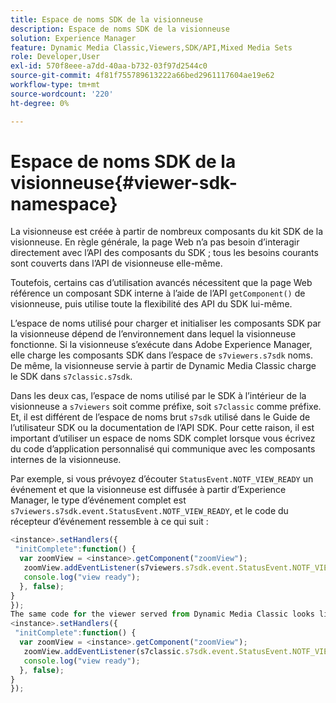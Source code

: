 ```yaml
---
title: Espace de noms SDK de la visionneuse
description: Espace de noms SDK de la visionneuse
solution: Experience Manager
feature: Dynamic Media Classic,Viewers,SDK/API,Mixed Media Sets
role: Developer,User
exl-id: 570f8eee-a7dd-40aa-b732-03f97d2544c0
source-git-commit: 4f81f755789613222a66bed2961117604ae19e62
workflow-type: tm+mt
source-wordcount: '220'
ht-degree: 0%

---
```


# Espace de noms SDK de la visionneuse{#viewer-sdk-namespace}

La visionneuse est créée à partir de nombreux composants du kit SDK de la visionneuse. En règle générale, la page Web n’a pas besoin d’interagir directement avec l’API des composants du SDK ; tous les besoins courants sont couverts dans l’API de visionneuse elle-même.

Toutefois, certains cas d’utilisation avancés nécessitent que la page Web référence un composant SDK interne à l’aide de l’API `getComponent()` de visionneuse, puis utilise toute la flexibilité des API du SDK lui-même.

L’espace de noms utilisé pour charger et initialiser les composants SDK par la visionneuse dépend de l’environnement dans lequel la visionneuse fonctionne. Si la visionneuse s’exécute dans Adobe Experience Manager, elle charge les composants SDK dans l’espace de `s7viewers.s7sdk` noms. De même, la visionneuse servie à partir de Dynamic Media Classic charge le SDK dans `s7classic.s7sdk`.

Dans les deux cas, l’espace de noms utilisé par le SDK à l’intérieur de la visionneuse a `s7viewers` soit comme préfixe, soit `s7classic` comme préfixe. Et, il est différent de l’espace de noms brut `s7sdk` utilisé dans le Guide de l’utilisateur SDK ou la documentation de l’API SDK. Pour cette raison, il est important d’utiliser un espace de noms SDK complet lorsque vous écrivez du code d’application personnalisé qui communique avec les composants internes de la visionneuse.

Par exemple, si vous prévoyez d’écouter `StatusEvent.NOTF_VIEW_READY` un événement et que la visionneuse est diffusée à partir d’Experience Manager, le type d’événement complet est `s7viewers.s7sdk.event.StatusEvent.NOTF_VIEW_READY`, et le code du récepteur d’événement ressemble à ce qui suit :

```javascript {.line-numbers}
<instance>.setHandlers({ 
 "initComplete":function() { 
  var zoomView = <instance>.getComponent("zoomView"); 
   zoomView.addEventListener(s7viewers.s7sdk.event.StatusEvent.NOTF_VIEW_READY, function(e) { 
   console.log("view ready"); 
  }, false); 
} 
}); 
The same code for the viewer served from Dynamic Media Classic looks like the following: 
<instance>.setHandlers({ 
 "initComplete":function() { 
  var zoomView = <instance>.getComponent("zoomView"); 
   zoomView.addEventListener(s7classic.s7sdk.event.StatusEvent.NOTF_VIEW_READY, function(e) { 
   console.log("view ready"); 
  }, false); 
} 
});
```
